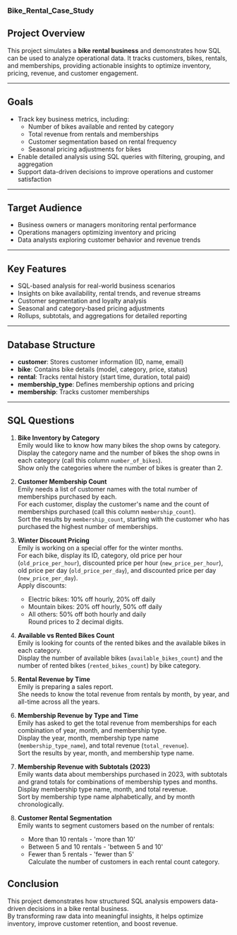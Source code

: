 ### Bike_Rental_Case_Study

## Project Overview
This project simulates a **bike rental business** and demonstrates how SQL can be used to analyze operational data. It tracks customers, bikes, rentals, and memberships, providing actionable insights to optimize inventory, pricing, revenue, and customer engagement.

---

## Goals
- Track key business metrics, including:
  - Number of bikes available and rented by category  
  - Total revenue from rentals and memberships  
  - Customer segmentation based on rental frequency  
  - Seasonal pricing adjustments for bikes
- Enable detailed analysis using SQL queries with filtering, grouping, and aggregation  
- Support data-driven decisions to improve operations and customer satisfaction  

---

## Target Audience
- Business owners or managers monitoring rental performance  
- Operations managers optimizing inventory and pricing  
- Data analysts exploring customer behavior and revenue trends  

---

## Key Features
- SQL-based analysis for real-world business scenarios  
- Insights on bike availability, rental trends, and revenue streams  
- Customer segmentation and loyalty analysis  
- Seasonal and category-based pricing adjustments  
- Rollups, subtotals, and aggregations for detailed reporting  

---

## Database Structure
- **customer**: Stores customer information (ID, name, email)  
- **bike**: Contains bike details (model, category, price, status)  
- **rental**: Tracks rental history (start time, duration, total paid)  
- **membership_type**: Defines membership options and pricing  
- **membership**: Tracks customer memberships  

---
## SQL Questions

1. **Bike Inventory by Category**  
   Emily would like to know how many bikes the shop owns by category.  
   Display the category name and the number of bikes the shop owns in each category (call this column `number_of_bikes`).  
   Show only the categories where the number of bikes is greater than 2.



2. **Customer Membership Count**  
   Emily needs a list of customer names with the total number of memberships purchased by each.  
   For each customer, display the customer's name and the count of memberships purchased (call this column `membership_count`).  
   Sort the results by `membership_count`, starting with the customer who has purchased the highest number of memberships.



3. **Winter Discount Pricing**  
   Emily is working on a special offer for the winter months.  
   For each bike, display its ID, category, old price per hour (`old_price_per_hour`), discounted price per hour (`new_price_per_hour`), old price per day (`old_price_per_day`), and discounted price per day (`new_price_per_day`).  
   Apply discounts:  
   - Electric bikes: 10% off hourly, 20% off daily  
   - Mountain bikes: 20% off hourly, 50% off daily  
   - All others: 50% off both hourly and daily  
   Round prices to 2 decimal digits.



4. **Available vs Rented Bikes Count**  
   Emily is looking for counts of the rented bikes and the available bikes in each category.  
   Display the number of available bikes (`available_bikes_count`) and the number of rented bikes (`rented_bikes_count`) by bike category.



5. **Rental Revenue by Time**  
   Emily is preparing a sales report.  
   She needs to know the total revenue from rentals by month, by year, and all-time across all the years.



6. **Membership Revenue by Type and Time**  
   Emily has asked to get the total revenue from memberships for each combination of year, month, and membership type.  
   Display the year, month, membership type name (`membership_type_name`), and total revenue (`total_revenue`).  
   Sort the results by year, month, and membership type name.



7. **Membership Revenue with Subtotals (2023)**  
   Emily wants data about memberships purchased in 2023, with subtotals and grand totals for combinations of membership types and months.  
   Display membership type name, month, and total revenue.  
   Sort by membership type name alphabetically, and by month chronologically.


8. **Customer Rental Segmentation**  
   Emily wants to segment customers based on the number of rentals:  
   - More than 10 rentals - 'more than 10'  
   - Between 5 and 10 rentals - 'between 5 and 10'  
   - Fewer than 5 rentals - 'fewer than 5'  
   Calculate the number of customers in each rental count category.

## Conclusion

This project demonstrates how structured SQL analysis empowers data-driven decisions in a bike rental business.  
By transforming raw data into meaningful insights, it helps optimize inventory, improve customer retention, and boost revenue.  

